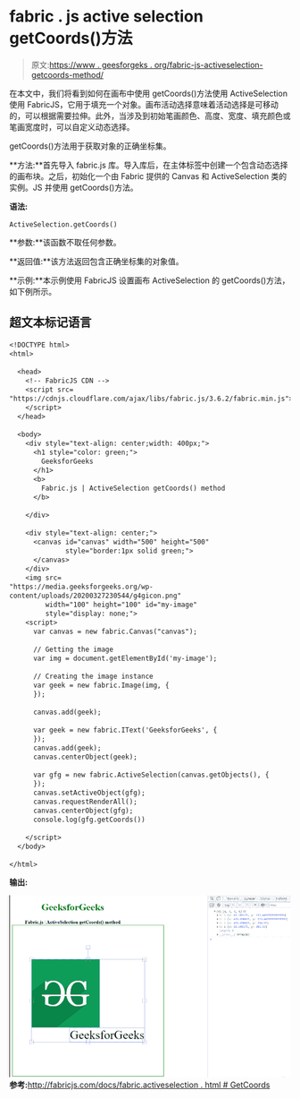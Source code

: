 # fabric . js active selection getCoords()方法

> 原文:[https://www . geesforgeks . org/fabric-js-activeselection-getcoords-method/](https://www.geeksforgeeks.org/fabric-js-activeselection-getcoords-method/)

在本文中，我们将看到如何在画布中使用 getCoords()方法使用 ActiveSelection 使用 FabricJS，它用于填充一个对象。画布活动选择意味着活动选择是可移动的，可以根据需要拉伸。此外，当涉及到初始笔画颜色、高度、宽度、填充颜色或笔画宽度时，可以自定义动态选择。

getCoords()方法用于获取对象的正确坐标集。

**方法:**首先导入 fabric.js 库。导入库后，在主体标签中创建一个包含动态选择的画布块。之后，初始化一个由 Fabric 提供的 Canvas 和 ActiveSelection 类的实例。JS 并使用 getCoords()方法。

**语法:**

```
ActiveSelection.getCoords()
```

**参数:**该函数不取任何参数。

**返回值:**该方法返回包含正确坐标集的对象值。

**示例:**本示例使用 FabricJS 设置画布 ActiveSelection 的 getCoords()方法，如下例所示。

## 超文本标记语言

```
<!DOCTYPE html> 
<html> 

  <head>
    <!-- FabricJS CDN -->
    <script src= 
"https://cdnjs.cloudflare.com/ajax/libs/fabric.js/3.6.2/fabric.min.js"> 
    </script> 
  </head> 

  <body> 
    <div style="text-align: center;width: 400px;"> 
      <h1 style="color: green;"> 
        GeeksforGeeks 
      </h1>
      <b> 
        Fabric.js | ActiveSelection getCoords() method 
      </b> 

    </div> 

    <div style="text-align: center;"> 
      <canvas id="canvas" width="500" height="500"
              style="border:1px solid green;"> 
      </canvas> 
    </div> 
    <img src= 
"https://media.geeksforgeeks.org/wp-content/uploads/20200327230544/g4gicon.png"
         width="100" height="100" id="my-image"
         style="display: none;">
    <script> 
      var canvas = new fabric.Canvas("canvas"); 

      // Getting the image 
      var img = document.getElementById('my-image'); 

      // Creating the image instance 
      var geek = new fabric.Image(img, {
      }); 

      canvas.add(geek); 

      var geek = new fabric.IText('GeeksforGeeks', {
      });
      canvas.add(geek);
      canvas.centerObject(geek); 

      var gfg = new fabric.ActiveSelection(canvas.getObjects(), {
      });
      canvas.setActiveObject(gfg);
      canvas.requestRenderAll();
      canvas.centerObject(gfg);
      console.log(gfg.getCoords()) 

    </script> 
  </body> 

</html>
```

**输出:**

![](img/703116e46d5bc1250b47494b84fba406.png)
**参考:**[http://fabricjs.com/docs/fabric.activeselection . html # GetCoords](http://fabricjs.com/docs/fabric.ActiveSelection.html#getCoords)